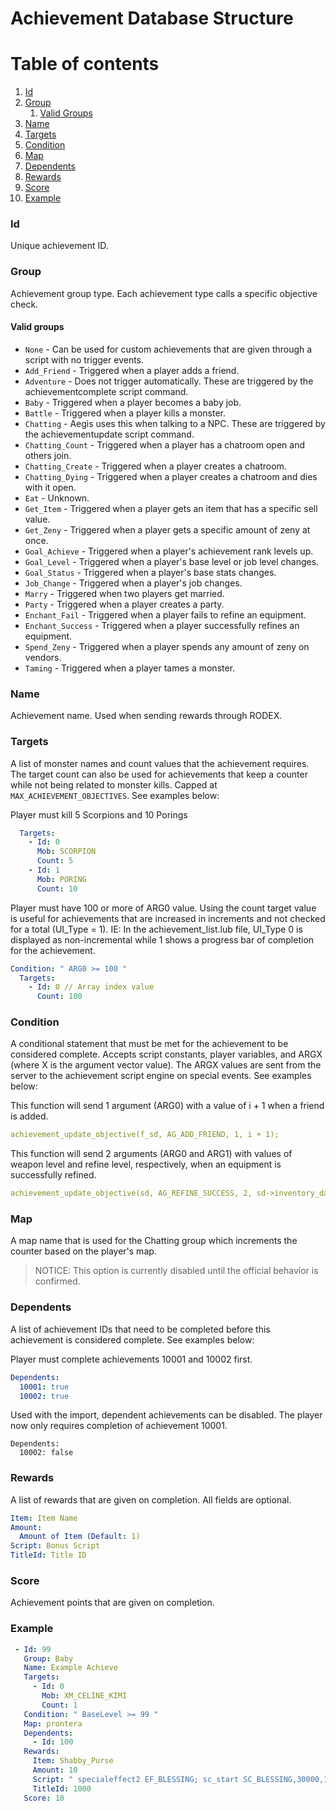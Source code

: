 # Achievement Database Structure

# Table of contents
1. [Id](#id)
2. [Group](#group)
    1. [Valid Groups](#valid-groups)
4. [Name](#name)
5. [Targets](#targets)
6. [Condition](#condition)
7. [Map](#map)
8. [Dependents](#dependents)
9. [Rewards](#rewards)
10. [Score](#score)
11. [Example](#example)

### Id <a name="id"></a>

Unique achievement ID.

### Group <a name="group"></a>

Achievement group type.
Each achievement type calls a specific objective check.

#### Valid groups <a name="valid-groups"></a>

<ul>
  <li><code>None</code> - Can be used for custom achievements that are given through a script with no trigger events.</li>
  <li><code>Add_Friend</code> - Triggered when a player adds a friend.</li>
  <li><code>Adventure</code> - Does not trigger automatically. These are triggered by the achievementcomplete script command.</li>
  <li><code>Baby</code> - Triggered when a player becomes a baby job.</li>
  <li><code>Battle</code> - Triggered when a player kills a monster.</li>
  <li><code>Chatting</code> - Aegis uses this when talking to a NPC. These are triggered by the achievementupdate script command.</li>
  <li><code>Chatting_Count</code> - Triggered when a player has a chatroom open and others join.</li>
  <li><code>Chatting_Create</code> - Triggered when a player creates a chatroom.</li>
  <li><code>Chatting_Dying</code> - Triggered when a player creates a chatroom and dies with it open.</li>
  <li><code>Eat</code> - Unknown.</li>
  <li><code>Get_Item</code> - Triggered when a player gets an item that has a specific sell value.</li>
  <li><code>Get_Zeny</code> - Triggered when a player gets a specific amount of zeny at once.</li>
  <li><code>Goal_Achieve</code> - Triggered when a player's achievement rank levels up.</li>
  <li><code>Goal_Level</code> - Triggered when a player's base level or job level changes.</li>
  <li><code>Goal_Status</code> - Triggered when a player's base stats changes.</li>
  <li><code>Job_Change</code> - Triggered when a player's job changes.</li>
  <li><code>Marry</code> - Triggered when two players get married.</li>
  <li><code>Party</code> - Triggered when a player creates a party.</li>
  <li><code>Enchant_Fail</code> - Triggered when a player fails to refine an equipment.</li>
  <li><code>Enchant_Success</code> - Triggered when a player successfully refines an equipment.</li>
  <li><code>Spend_Zeny</code> - Triggered when a player spends any amount of zeny on vendors.</li>
  <li><code>Taming</code> - Triggered when a player tames a monster.</li>
</ul>

### Name <a name="name"></a>

Achievement name. Used when sending rewards through RODEX.

### Targets <a name="targets"></a>

A list of monster names and count values that the achievement requires. The target count can also be used for
achievements that keep a counter while not being related to monster kills. Capped at `MAX_ACHIEVEMENT_OBJECTIVES`. See
examples below:

Player must kill 5 Scorpions and 10 Porings

```yml
  Targets:
    - Id: 0
      Mob: SCORPION
      Count: 5
    - Id: 1
      Mob: PORING
      Count: 10
```

Player must have 100 or more of ARG0 value. Using the count target value is useful for achievements that are increased
in increments and not checked for a total (UI_Type = 1). IE: In the achievement_list.lub file, UI_Type 0 is displayed as
non-incremental while 1 shows a progress bar of completion for the achievement.

```yml
Condition: " ARG0 >= 100 "
  Targets:
    - Id: 0 // Array index value
      Count: 100
```

### Condition <a name="condition"></a>

A conditional statement that must be met for the achievement to be considered complete. Accepts script constants, player
variables, and ARGX (where X is the argument vector value). The ARGX values are sent from the server to the achievement
script engine on special events. See examples below:

This function will send 1 argument (ARG0) with a value of i + 1 when a friend is added.

```yml
achievement_update_objective(f_sd, AG_ADD_FRIEND, 1, i + 1);
```

This function will send 2 arguments (ARG0 and ARG1) with values of weapon level and refine level, respectively, when an
equipment is successfully refined.

```yml
achievement_update_objective(sd, AG_REFINE_SUCCESS, 2, sd->inventory_data[i]->wlv, sd->inventory.u.items_inventory[i].refine);
```

### Map <a name="map"></a>

A map name that is used for the Chatting group which increments the counter based on the player's map.
> NOTICE: This option is currently disabled until the official behavior is confirmed.

### Dependents <a name="dependents"></a>

A list of achievement IDs that need to be completed before this achievement is considered complete. See examples below:

Player must complete achievements 10001 and 10002 first.

```yml
Dependents:
  10001: true
  10002: true
```

Used with the import, dependent achievements can be disabled. The player now only requires completion of achievement
10001.

```
Dependents:
  10002: false
```

### Rewards <a name="rewards"></a>

A list of rewards that are given on completion. All fields are optional.

```yml
Item: Item Name
Amount:
  Amount of Item (Default: 1)
Script: Bonus Script
TitleId: Title ID
```

### Score <a name="score"></a>

Achievement points that are given on completion.

### Example <a name="example"></a>

```yml
 - Id: 99
   Group: Baby
   Name: Example Achieve
   Targets:
     - Id: 0
       Mob: XM_CELINE_KIMI
       Count: 1
   Condition: " BaseLevel >= 99 "
   Map: prontera
   Dependents:
     - Id: 100
   Rewards:
     Item: Shabby_Purse
     Amount: 10
     Script: " specialeffect2 EF_BLESSING; sc_start SC_BLESSING,30000,10; "
     TitleId: 1000
   Score: 10
```
